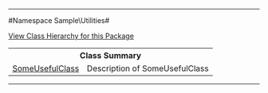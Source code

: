 

- - -

#Namespace Sample\Utilities#

<div><a href='https://github.com/JeyDotC/Hirudo-docs/tree/master/sample/utilities/package-tree.md'>View Class Hierarchy for this Package</a></div>

<table class="title">
<tr><th colspan="2" class="title">Class Summary</th></tr>
<tr><td class="name"><a href="https://github.com/JeyDotC/Hirudo-docs/blob/master/sample/utilities/SomeUsefulClass.md">SomeUsefulClass</a></td><td class="description">Description of SomeUsefulClass</td></tr>
</table>

- - -


